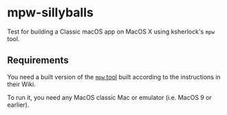 # mpw-sillyballs

Test for building a Classic macOS app on MacOS X using ksherlock's `mpw` tool.

## Requirements
You need a built version of the [`mpw` tool](https://github.com/ksherlock/mpw)
built according to the instructions in their Wiki.

To run it, you need any MacOS classic Mac or emulator (i.e. MacOS 9 or earlier).

